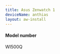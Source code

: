 ```yaml
---
title: Asus Zenwatch 1
deviceName: anthias
layout: aw-install
---
```

<div class="callout callout-info">
    <h4>Model number</h4>
    <p>WI500Q</p>
</div>
